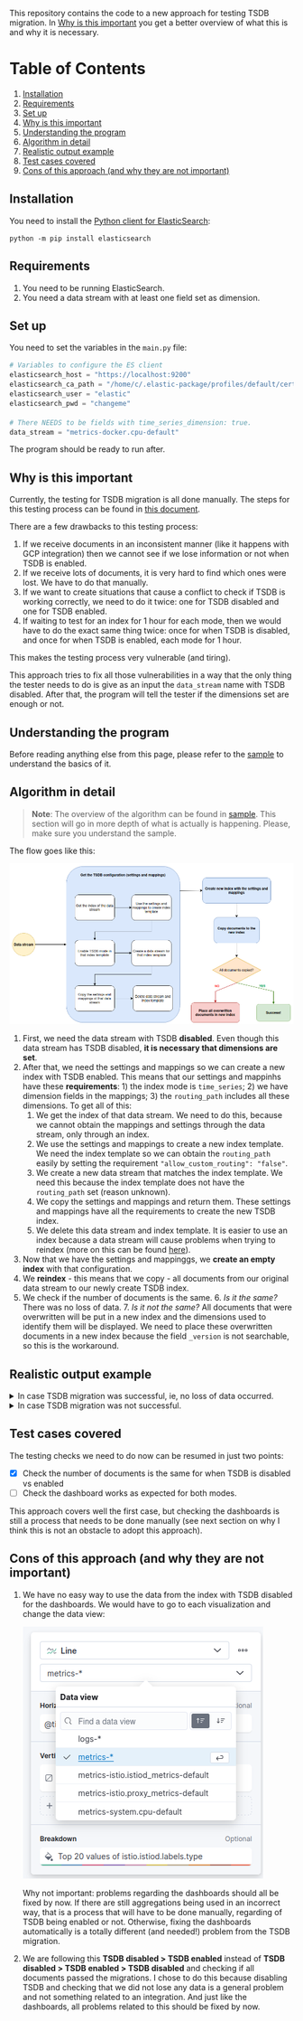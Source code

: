 This repository contains the code to a new approach for testing
TSDB migration. In [Why is this important](#Why-is-this-important) you
get a better overview of what this is and why it is necessary.

# Table of Contents
1. [Installation](#Installation)
2. [Requirements](#Requirements)
3. [Set up](#Set-up)
4. [Why is this important](#Why-is-this-important)
5. [Understanding the program](#Understanding-the-program)
6. [Algorithm in detail](#Algorithm-in-detail)
7. [Realistic output example](#Realistic-output-example)
8. [Test cases covered](#Test-cases-covered)
9. [Cons of this approach (and why they are not important)](#Cons-of-this-approach-and-why-they-are-not-important)

## Installation

You need to install the [Python client for ElasticSearch](https://www.elastic.co/guide/en/elasticsearch/client/python-api/current/installation.html):
```console
python -m pip install elasticsearch
```

## Requirements

1. You need to be running ElasticSearch.
2. You need a data stream with at least one field set as dimension.


## Set up

You need to set the variables in the `main.py` file:

```python
# Variables to configure the ES client
elasticsearch_host = "https://localhost:9200"
elasticsearch_ca_path = "/home/c/.elastic-package/profiles/default/certs/elasticsearch/ca-cert.pem"
elasticsearch_user = "elastic"
elasticsearch_pwd = "changeme"

# There NEEDS to be fields with time_series_dimension: true.
data_stream = "metrics-docker.cpu-default"
```

The program should be ready to run after.

## Why is this important

Currently, the testing for TSDB migration is all done manually.
The steps for this testing process can be found in [this document](https://docs.google.com/document/d/1l-PCY9zHQ0TTyQuCSbf5qKUvxV7lpfMybY0APMJweRI/edit#heading=h.qrq8p339p7it).

There are a few drawbacks to this testing process:
1. If we receive documents in an inconsistent manner (like it happens with GCP integration) then we cannot see if we
lose information or not when TSDB is enabled.
2. If we receive lots of documents, it is very hard to find which ones were lost. We have to do that manually.
3. If we want to create situations that cause a conflict to check if TSDB is working correctly, we need to do it twice: one for TSDB disabled and one for TSDB enabled.
4. If waiting to test for an index for 1 hour for each mode, then we would have to do the exact same thing twice:
once for when TSDB is disabled, and once for when TSDB is enabled, each mode for 1 hour.


This makes the testing process very vulnerable (and tiring).

This approach tries to fix all those vulnerabilities in a way that the only thing
the tester needs to do is give as an input the `data_stream` name with TSDB disabled.
After that, the program will tell the tester if the dimensions set are enough or not.


## Understanding the program

Before reading anything else from this page,
please refer to the [sample](sample/README.md) to understand the basics of it.


## Algorithm in detail

> **Note**: The overview of the algorithm can be found in [sample](sample/README.md). This section
> will go in more depth of what is actually is happening. Please, make sure you
> understand the sample.

The flow goes like this:

![img.png](img.png)


1. First, we need the data stream with TSDB **disabled**. Even though this data stream has TSDB disabled,
**it is necessary that dimensions are set**.
2. After that, we need the settings and mappings so we can create a new index
with TSDB enabled. This means that our settings and mappinhs have these
**requirements**: 1) the index mode is `time_series`; 2) we have dimension fields
in the mappings; 3) the `routing_path` includes all these dimensions. To get all of this:
    1. We get the index of that data stream. We need to do this, because we cannot obtain
   the mappings and settings through the data stream, only through an index.
   2. We use the settings and mappings to create a new index template. We need the index template
   so we can obtain the `routing_path` easily by setting the requirement `"allow_custom_routing": "false"`.
   3. We create a new data stream that matches the index template. We need this because
   the index template does not have the `routing_path` set (reason unknown).
   4. We copy the settings and mappings and return them. These settings and mappings
   have all the requirements to create the new TSDB index.
   5. We delete this data stream and index template. It is easier to use an index because
   a data stream will cause problems when trying to reindex (more on this can be found
      [here](https://www.elastic.co/guide/en/elasticsearch/reference/current/docs-reindex.html)).
3. Now that we have the settings and mappinggs, we **create an empty index** with that configuration.
4. We **reindex** - this means that we copy - all documents from our original data stream to our newly
create TSDB index.
5. We check if the number of documents is the same.
   6. _Is it the same?_ There was no loss of data.
   7. _Is it not the same?_ All documents that were overwritten will be put in a new index and the dimensions
   used to identify them will be displayed. We need to place these overwritten documents
   in a new index because the field `_version` is not searchable, so this is the workaround.

## Realistic output example

<details>
<summary>
In case TSDB migration was successful, ie, no loss of data occurred.
</summary>

```console
You're testing with version 8.8.0-SNAPSHOT.

Using data stream metrics-istio.istiod_metrics-default to create new TSDB index tsdb-index-enabled...
	The index .ds-metrics-istio.istiod_metrics-default-2023.06.13-000001 will be used as the standard index.
Creating index tsdb-index-enabled...
	Index tsdb-index-enabled exists and will be deleted.
Index tsdb-index-enabled successfully created.

Copying documents from .ds-metrics-istio.istiod_metrics-default-2023.06.13-000001 to tsdb-index-enabled...
All 5000 documents taken from index .ds-metrics-istio.istiod_metrics-default-2023.06.13-000001 were successfully placed to index tsdb-index-enabled.
```
</details>

<details>
<summary>
In case TSDB migration was not successful.
</summary>

```console
You're testing with version 8.8.0-SNAPSHOT.

Using data stream metrics-istio.istiod_metrics-default to create new TSDB index tsdb-index-enabled...
	The index .ds-metrics-istio.istiod_metrics-default-2023.06.13-000001 will be used as the standard index.
Creating index tsdb-index-enabled...
	Index tsdb-index-enabled exists and will be deleted.
Index tsdb-index-enabled successfully created.

Copying documents from .ds-metrics-istio.istiod_metrics-default-2023.06.13-000001 to tsdb-index-enabled...
WARNING: Out of 38829 documents from the index .ds-metrics-istio.istiod_metrics-default-2023.06.13-000001, 3242 of them was/were discarded.

Index for the overwritten documents will be created...
Creating index tsdb-overwritten-docs...
	Index tsdb-overwritten-docs exists and will be deleted.
Index tsdb-overwritten-docs successfully created.

The timestamp and dimensions of the first 10 overwritten documents are:
- Timestamp 2023-06-13T07:25:32.802Z:
	cloud.instance.id = (Missing value)
	cloud.account.id = (Missing value)
	agent.id = cb72267d-77f7-43b2-a7dc-16c6f325fd14
	cloud.provider = (Missing value)
	service.address = (Missing value)
	host.name = kind-control-plane
	istio.istiod.labels_id = /nvav668p0/1SUGKpp/iqPGeBvQ=
	cloud.availability_zone = (Missing value)
	cloud.region = (Missing value)
- Timestamp 2023-06-13T07:22:42.800Z:
	cloud.instance.id = (Missing value)
	cloud.account.id = (Missing value)
	agent.id = cb72267d-77f7-43b2-a7dc-16c6f325fd14
	cloud.provider = (Missing value)
	service.address = (Missing value)
	host.name = kind-control-plane
	istio.istiod.labels_id = /nvav668p0/1SUGKpp/iqPGeBvQ=
	cloud.availability_zone = (Missing value)
	cloud.region = (Missing value)
- Timestamp 2023-06-13T07:25:32.802Z:
	cloud.instance.id = (Missing value)
	cloud.account.id = (Missing value)
	agent.id = cb72267d-77f7-43b2-a7dc-16c6f325fd14
	cloud.provider = (Missing value)
	service.address = (Missing value)
	host.name = kind-control-plane
	istio.istiod.labels_id = 0sgWJXQUzSyPqp+dUA14QEXdSUU=
	cloud.availability_zone = (Missing value)
	cloud.region = (Missing value)
- Timestamp 2023-06-13T07:22:42.800Z:
	cloud.instance.id = (Missing value)
	cloud.account.id = (Missing value)
	agent.id = cb72267d-77f7-43b2-a7dc-16c6f325fd14
	cloud.provider = (Missing value)
	service.address = (Missing value)
	host.name = kind-control-plane
	istio.istiod.labels_id = 0sgWJXQUzSyPqp+dUA14QEXdSUU=
	cloud.availability_zone = (Missing value)
	cloud.region = (Missing value)
- Timestamp 2023-06-13T07:25:32.802Z:
	cloud.instance.id = (Missing value)
	cloud.account.id = (Missing value)
	agent.id = cb72267d-77f7-43b2-a7dc-16c6f325fd14
	cloud.provider = (Missing value)
	service.address = (Missing value)
	host.name = kind-control-plane
	istio.istiod.labels_id = 223lD4Lr2QfSW+uxD8GSnuPFj6w=
	cloud.availability_zone = (Missing value)
	cloud.region = (Missing value)
- Timestamp 2023-06-13T07:22:42.800Z:
	cloud.instance.id = (Missing value)
	cloud.account.id = (Missing value)
	agent.id = cb72267d-77f7-43b2-a7dc-16c6f325fd14
	cloud.provider = (Missing value)
	service.address = (Missing value)
	host.name = kind-control-plane
	istio.istiod.labels_id = 223lD4Lr2QfSW+uxD8GSnuPFj6w=
	cloud.availability_zone = (Missing value)
	cloud.region = (Missing value)
- Timestamp 2023-06-13T07:25:32.802Z:
	cloud.instance.id = (Missing value)
	cloud.account.id = (Missing value)
	agent.id = cb72267d-77f7-43b2-a7dc-16c6f325fd14
	cloud.provider = (Missing value)
	service.address = (Missing value)
	host.name = kind-control-plane
	istio.istiod.labels_id = 35M5nmhaXoUHJb/68k4pxv4qq4w=
	cloud.availability_zone = (Missing value)
	cloud.region = (Missing value)
- Timestamp 2023-06-13T07:22:42.800Z:
	cloud.instance.id = (Missing value)
	cloud.account.id = (Missing value)
	agent.id = cb72267d-77f7-43b2-a7dc-16c6f325fd14
	cloud.provider = (Missing value)
	service.address = (Missing value)
	host.name = kind-control-plane
	istio.istiod.labels_id = 35M5nmhaXoUHJb/68k4pxv4qq4w=
	cloud.availability_zone = (Missing value)
	cloud.region = (Missing value)
- Timestamp 2023-06-13T07:25:32.802Z:
	cloud.instance.id = (Missing value)
	cloud.account.id = (Missing value)
	agent.id = cb72267d-77f7-43b2-a7dc-16c6f325fd14
	cloud.provider = (Missing value)
	service.address = (Missing value)
	host.name = kind-control-plane
	istio.istiod.labels_id = 4b92gpIKHf9qEv5gUdt/C7ZYe78=
	cloud.availability_zone = (Missing value)
	cloud.region = (Missing value)
- Timestamp 2023-06-13T07:22:42.800Z:
	cloud.instance.id = (Missing value)
	cloud.account.id = (Missing value)
	agent.id = cb72267d-77f7-43b2-a7dc-16c6f325fd14
	cloud.provider = (Missing value)
	service.address = (Missing value)
	host.name = kind-control-plane
	istio.istiod.labels_id = 4b92gpIKHf9qEv5gUdt/C7ZYe78=
	cloud.availability_zone = (Missing value)
	cloud.region = (Missing value)
```

</details>




## Test cases covered

The testing checks we need to do now can be resumed in just two points:

- [x] Check the number of documents is the same for when TSDB is disabled vs enabled
- [ ] Check the dashboard works as expected for both modes.

This approach covers well the first case, but checking the dashboards is still
a process that needs to be done manually (see next section on why I think this
is not an obstacle to adopt this approach).


## Cons of this approach (and why they are not important)

1. We have no easy way to use the data from the index with TSDB disabled for
the dashboards. We would have to go to each visualization and change the data view:

   ![img_1.png](img_1.png)

   Why not important: problems regarding the dashboards should all be fixed by now.
If there are still aggregations being used in an incorrect way, that is a process
that will have to be done manually, regarding of TSDB being enabled or not. Otherwise,
fixing the dashboards automatically is a totally different (and needed!) problem
from the TSDB migration.

2. We are following this **TSDB disabled > TSDB enabled** instead of
**TSDB disabled > TSDB enabled > TSDB disabled** and checking if all documents
passed the migrations. I chose to do this because disabling TSDB and checking
that we did not lose any data is a general problem and not something related
to an integration. And just like the dashboards, all problems related to this
should be fixed by now.
